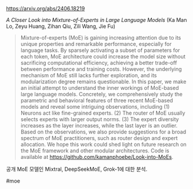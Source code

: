 https://arxiv.org/abs/2406.18219

*A Closer Look into Mixture-of-Experts in Large Language Models* (Ka Man Lo, Zeyu Huang, Zihan Qiu, Zili Wang, Jie Fu)

> Mixture-of-experts (MoE) is gaining increasing attention due to its unique properties and remarkable performance, especially for language tasks. By sparsely activating a subset of parameters for each token, MoE architecture could increase the model size without sacrificing computational efficiency, achieving a better trade-off between performance and training costs. However, the underlying mechanism of MoE still lacks further exploration, and its modularization degree remains questionable. In this paper, we make an initial attempt to understand the inner workings of MoE-based large language models. Concretely, we comprehensively study the parametric and behavioral features of three recent MoE-based models and reveal some intriguing observations, including (1) Neurons act like fine-grained experts. (2) The router of MoE usually selects experts with larger output norms. (3) The expert diversity increases as the layer increases, while the last layer is an outlier. Based on the observations, we also provide suggestions for a broad spectrum of MoE practitioners, such as router design and expert allocation. We hope this work could shed light on future research on the MoE framework and other modular architectures. Code is available at https://github.com/kamanphoebe/Look-into-MoEs.

공개 MoE 모델인 Mixtral, DeepSeekMoE, Grok-1에 대한 분석. 

#moe 